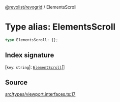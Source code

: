 [@revolist/revogrid](README.md) / ElementsScroll

# Type alias: ElementsScroll

```ts
type ElementsScroll: {};
```

## Index signature

 \[`key`: `string`\]: [`ElementScroll`](Interface.ElementScroll.md)[]

## Source

[src/types/viewport.interfaces.ts:17](https://github.com/revolist/revogrid/blob/ace6403c43f42f0eb026a7e73c0ae179d3a4c66f/src/types/viewport.interfaces.ts#L17)
